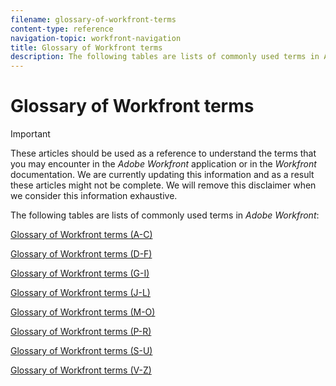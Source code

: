 ```yaml
---
filename: glossary-of-workfront-terms
content-type: reference
navigation-topic: workfront-navigation
title: Glossary of Workfront terms
description: The following tables are lists of commonly used terms in Adobe Workfront:
---
```


# Glossary of Workfront terms

>[!IMPORTANT]
>
>These articles should be used as a reference to understand the terms that you may encounter in the *Adobe Workfront* application or in the *Workfront* documentation. We are currently&nbsp;updating this information and as a result these articles might not be complete. We will remove this disclaimer when we consider this information exhaustive.&nbsp;

The following tables are lists of commonly used terms in *Adobe Workfront*:&nbsp;&nbsp;

[Glossary of Workfront terms (A-C)](../../../workfront-basics/navigate-workfront/workfront-navigation/glossary-workfront-terms-a-c.md)

[Glossary of Workfront terms (D-F)](../../../workfront-basics/navigate-workfront/workfront-navigation/glossary-workfront-terms-d-f.md)

[Glossary of Workfront terms (G-I)](../../../workfront-basics/navigate-workfront/workfront-navigation/glossary-workfront-terms-g-i.md)

[Glossary of Workfront terms (J-L)](../../../workfront-basics/navigate-workfront/workfront-navigation/glossary-workfront-terms-j-l.md)

[Glossary of Workfront terms (M-O)](../../../workfront-basics/navigate-workfront/workfront-navigation/glossary-workfront-terms-m-o.md)

[Glossary of Workfront terms (P-R)](../../../workfront-basics/navigate-workfront/workfront-navigation/glossary-workfront-terms-p-r.md)

[Glossary of Workfront terms (S-U)](../../../workfront-basics/navigate-workfront/workfront-navigation/glossary-workfront-terms-s-u.md)

[Glossary of Workfront terms (V-Z)](../../../workfront-basics/navigate-workfront/workfront-navigation/glossary-workfront-terms-v-z.md) 
